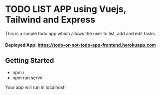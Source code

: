 # TODO LIST APP using Vuejs, Tailwind and Express
This is a simple todo app which allows the user to list, add and edit tasks.
#### Deployed App: https://todo-or-not-todo-app-frontend.herokuapp.com
## Getting Started
- npm i 
- npm run serve

Your app will run in localhost!